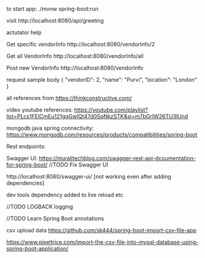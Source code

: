 to start app: ./mvnw spring-boot:run

visit http://localhost:8080/api/greeting

actutator help

Get specific vendorInfo
http://localhost:8080/vendorInfo/2

Get all VendorInfo
http://localhost:8080/vendorInfo/all

Post new VendorInfo
http://localhost:8080/vendorInfo

request sample body
{
"vendorID": 2,
"name": "Purvi",
"location": "London"
}

all references from
https://thinkconstructive.com/

video youtube references:
https://youtube.com/playlist?list=PLcs1FElCmEu121gqGwlQt47d0SqNkzSTK&si=m7bGrIW26TU3IUnd

mongodb java spring connectivity:
https://www.mongodb.com/resources/products/compatibilities/spring-boot

Rest endpoints:


Swagger UI:
https://muralitechblog.com/swagger-rest-api-dcoumentation-for-spring-boot/
//TODO Fix Swagger UI

http://localhost:8080/swagger-ui/ [not working even after adding dependencies]

dev tools dependency added to live reload etc

//TODO
LOGBACK logging

//TODO
Learn Spring Boot annotations

csv upload data
https://github.com/sk444/spring-boot-import-csv-file-app

https://www.pixeltrice.com/import-the-csv-file-into-mysql-database-using-spring-boot-application/